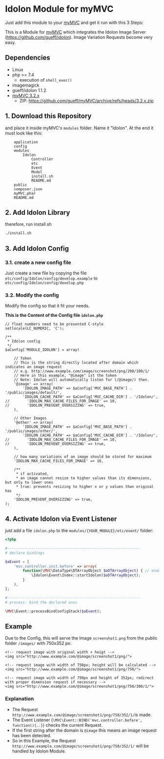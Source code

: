 # Idolon Module for myMVC

Just add this module to your [myMVC](https://github.com/gueff/myMVC) and get it run with this 3 Steps:

This is a Module for [myMVC](https://github.com/gueff/myMVC) which integrates the Idolon Image Server (https://github.com/gueff/idolon). Image Variation Requests become very easy.

## Dependencies

- Linux
- php >= 7.4
    - execution of `shell_exec()`
- imagemagick
- gueff/idolon 1.1.2
- [myMVC 3.2.x](https://github.com/gueff/myMVC/tree/3.2.x)
    - ZIP: https://github.com/gueff/myMVC/archive/refs/heads/3.2.x.zip
      
       
## 1. Download this Repository

and place it inside myMVC's `modules` folder.
Name it "Idolon". At the end it must look like this:
~~~
    application
    config
    modules
        Idolon
            Controller
            etc
            Event
            Model
            install.sh
            README.md
    public
    composer.json
    myMVC.phar
    README.md
~~~

## 2. Add Idolon Library

therefore, run install.sh

~~~bash
./install.sh
~~~

## 3. Add Idolon Config

### 3.1. create a new config file

Just create a new file by copying the file `etc/config/Idolon/config/develop.example` to `etc/config/Idolon/config/develop.php` 

### 3.2. Modify the config

Modify the config so that it fit your needs.

**This is the Content of the Config file `idolon.php`**

~~~
// float numbers need to be presented C-style
setlocale(LC_NUMERIC, 'C');

/**
 * Idolon config
 */
$aConfig['MODULE_IDOLON'] = array(

    // Token
    // This is the string directly located after domain which indicates an image request
    // e.g. http://www.example.com/image/screenshot/png/200/100/1/
    // Here in this example, "@image" ist the token
    // Note: Idolon will automatically listen for (/@image/) then.
    '@image' => array(
        'IDOLON_IMAGE_PATH' => $aConfig['MVC_BASE_PATH'] . '/public/images/default/',
        'IDOLON_CACHE_PATH' => $aConfig['MVC_CACHE_DIR'] . '/Idolon/',
//        'IDOLON_MAX_CACHE_FILES_FOR_IMAGE' => 10,
//        'IDOLON_PREVENT_OVERSIZING' => true,
    ),

    // Other Images
    '@other' => array(
        'IDOLON_IMAGE_PATH' => $aConfig['MVC_BASE_PATH'] . '/public/images/other/',
        'IDOLON_CACHE_PATH' => $aConfig['MVC_CACHE_DIR'] . '/Idolon/',
//        'IDOLON_MAX_CACHE_FILES_FOR_IMAGE' => 10,
//        'IDOLON_PREVENT_OVERSIZING' => true,
    ),

    // how many variations of an image should be stored for maximum
    'IDOLON_MAX_CACHE_FILES_FOR_IMAGE' => 10,

    /**
     * if activated,
     * an image cannot resize to higher values than its dimensions, but only to lower ones
     * true: prevents resizing to higher x or y values than original has
     */
    'IDOLON_PREVENT_OVERSIZING' => true,
);
~~~



## 4. Activate Idolon via Event Listener

just add a file `idolon.php` to the `modules/{YOUR_MODULE}/etc/event/` folder:

~~~php 
<?php

#-------------------------------------------------------------
# declare bindings

$aEvent = [
    'mvc.controller.init.before' => array(
        function(\MVC\DataType\DTArrayObject $oDTArrayObject) { // enable Idolon Image Server
            \Idolon\Event\Index::startIdolon($oDTArrayObject);
        }
    ),
];

#-------------------------------------------------------------
# process: bind the declared ones

\MVC\Event::processBindConfigStack($aEvent);
~~~

## Example

Due to the Config, this will serve the Image `screenshot1.png` from the public folder `/images/` with 750x352 px:

~~~
<!-- request image with original width + heigt -->
<img src="http://www.example.com/@image/screenshot1/png/">

<!-- request image with width of 750px; height will be calculated -->
<img src="http://www.example.com/@image/screenshot1/png/750/">

<!-- request image with width of 750px and height of 352px; redirect with proper dimension request if necessary -->
<img src="http://www.example.com/@image/screenshot1/png/750/300/1/">
~~~

### Explanation

- The Request `http://www.example.com/@image/screenshot1/png/750/352/1/`is made.
- The Event Listener (`\MVC\Event::BIND('mvc.controller.before', function(){..}`) checks the current Request.
- If the first string after the domain is `@image` this means an image request has been detected.
- So in this Example, the Request `http://www.example.com/@image/screenshot1/png/750/352/1/` will be handled by Idolon Module.


